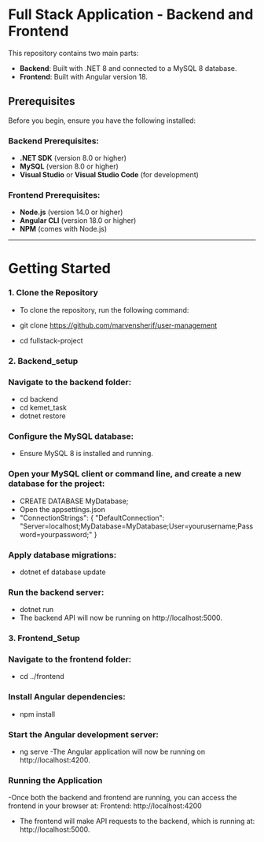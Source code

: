 # Full Stack Application - Backend and Frontend

This repository contains two main parts:

- **Backend**: Built with .NET 8 and connected to a MySQL 8 database.
- **Frontend**: Built with Angular version 18.

## Prerequisites

Before you begin, ensure you have the following installed:

### Backend Prerequisites:

- **.NET SDK** (version 8.0 or higher)
- **MySQL** (version 8.0 or higher)
- **Visual Studio** or **Visual Studio Code** (for development)

### Frontend Prerequisites:

- **Node.js** (version 14.0 or higher)
- **Angular CLI** (version 18.0 or higher)
- **NPM** (comes with Node.js)

---

# Getting Started

### 1. Clone the Repository

- To clone the repository, run the following command:

- git clone https://github.com/marvensherif/user-management

- cd fullstack-project

### 2. Backend_setup

### Navigate to the backend folder:
- cd backend
- cd kemet_task
- dotnet restore

### Configure the MySQL database:
- Ensure MySQL 8 is installed and running.

### Open your MySQL client or command line, and create a new database for the project:
- CREATE DATABASE MyDatabase;
- Open the appsettings.json
- "ConnectionStrings": {
"DefaultConnection": "Server=localhost;MyDatabase=MyDatabase;User=yourusername;Password=yourpassword;"
}

### Apply database migrations:
- dotnet ef database update

### Run the backend server:
- dotnet run
- The backend API will now be running on http://localhost:5000.

### 3. Frontend_Setup

### Navigate to the frontend folder:
- cd ../frontend

### Install Angular dependencies:
- npm install

### Start the Angular development server:
- ng serve
-The Angular application will now be running on http://localhost:4200.

### Running the Application
-Once both the backend and frontend are running, you can access the frontend in your browser at:
Frontend: http://localhost:4200
- The frontend will make API requests to the backend, which is running at: http://localhost:5000.










